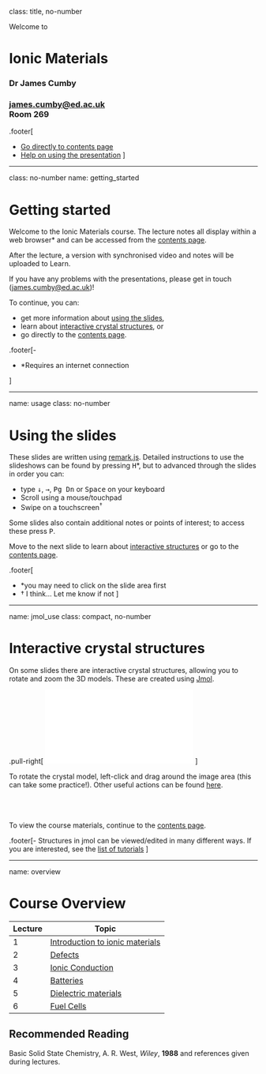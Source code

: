 
class: title, no-number

Welcome to
# Ionic Materials

### Dr James Cumby
### james.cumby@ed.ac.uk <br> Room 269


.footer[
- [Go directly to contents page](#overview)
- [Help on using the presentation](#getting_started)
]

---

class: no-number
name: getting_started
# Getting started

Welcome to the Ionic Materials course. The lecture notes all display within a web browser* and can be accessed
from the [contents page](#overview).

After the lecture, a version with synchronised video and notes will be uploaded to Learn.

If you have any problems with the presentations, please get in touch (james.cumby@ed.ac.uk)!

To continue, you can:
- get more information about [using the slides](#usage),
- learn about [interactive crystal structures](#jmol_use), or
- go directly to the [contents page](#overview).


.footer[-  
- *Requires an internet connection

]

---

name: usage
class: no-number
# Using the slides

These slides are written using [remark.js](https://remarkjs.com/#1).
Detailed instructions to use the slideshows can be found by pressing <kbd>H</kbd>*, but to advanced through the slides in order
you can:
- type <kbd>&darr;</kbd>, <kbd>&rarr;</kbd>, <kbd>Pg Dn</kbd> or <kbd>Space</kbd> on your keyboard
- Scroll using a mouse/touchpad
- Swipe on a touchscreen<sup>&dagger;</sup>

Some slides also contain additional notes or points of interest; to access these press <kbd>P</kbd>.

Move to the next slide to learn about [interactive structures](#jmol_use) or go to the [contents page](#overview).


.footer[
- *you may need to click on the slide area first
- &dagger; I think... Let me know if not
]
---

name: jmol_use
class: compact, no-number
# Interactive crystal structures

On some slides there are interactive crystal structures, allowing you to rotate and zoom the 3D models. These are created using [Jmol](http://wiki.jmol.org/index.php/Jmol_Tutorials).



.pull-right[
![:jmol 400, 300, 1, 1, 1](files/NaCl.cif)
]

To rotate the crystal model, left-click and drag around the image area (this can take some practice!). Other useful actions can be found [here](http://wiki.jmol.org/index.php/Mouse_Manual).


<br><br><br>To view the course materials, continue to the [contents page](#overview).


.footer[- Structures in jmol can be viewed/edited in many different ways. If you are interested, see the [list of tutorials](http://wiki.jmol.org/index.php/Jmol_Tutorials)
]

---

name: overview
# Course Overview


Lecture | Topic
--|-------------
1 | [Introduction to ionic materials](lecture1.html)
2 | [Defects](lecture2.html)
3 | [Ionic Conduction](lecture3.html)
4 | [Batteries](lecture4.html)
5 | [Dielectric materials](lecture5.html)
6 | [Fuel Cells](lecture6.html)

## Recommended Reading

Basic Solid State Chemistry, A. R. West, *Wiley*, **1988** and references given during lectures.
